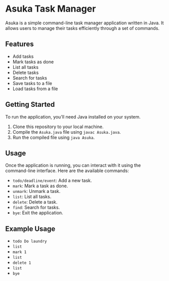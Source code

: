 # Asuka Task Manager

Asuka is a simple command-line task manager application written in Java. It allows users to manage their tasks efficiently through a set of commands.

## Features

- Add tasks
- Mark tasks as done
- List all tasks
- Delete tasks
- Search for tasks
- Save tasks to a file
- Load tasks from a file

## Getting Started

To run the application, you'll need Java installed on your system.

1. Clone this repository to your local machine.
2. Compile the `Asuka.java` file using `javac Asuka.java`.
3. Run the compiled file using `java Asuka`.

## Usage

Once the application is running, you can interact with it using the command-line interface. Here are the available commands:

- `todo/deadline/event`: Add a new task.
- `mark`: Mark a task as done.
- `unmark`: Unmark a task.
- `list`: List all tasks.
- `delete`: Delete a task.
- `find`: Search for tasks.
- `bye`: Exit the application.

## Example Usage
- `todo Do laundry`
- `list`
- `mark 1`
- `list`
- `delete 1`
- `list`
- `bye`
